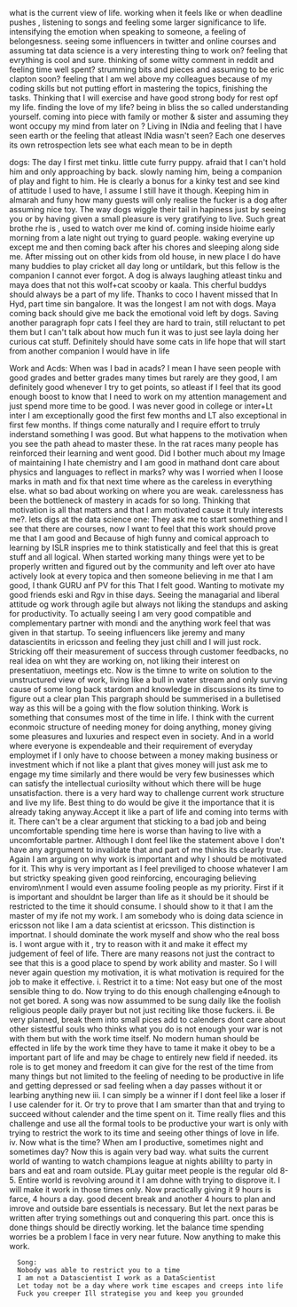what is the current view of life. working when it feels like or when deadline pushes , listening to songs and feeling some larger significance to life. intensifying the emotion when speaking to someone, a feeling of belongesness. seeing some influencers in twitter and online courses and assuming tat data science is a very interesting thing to work on? feeling that evrything is cool and sure. thinking of some witty comment in reddit and feeling time well spent? strumming bits and pieces and assuming to be eric clapton soon? feeling that I am wel above my colleagues because of my coding skills but not putting effort in mastering the topics, finishing the tasks. Thinking that I will exercise and have good strong body for rest opf my life. finding the love of my life? being in bliss the so called understanding yourself. coming into piece with family or mother & sister and assuming they wont occupy my mind from later on ? Living in INdia and feeling that I have seen earth or the feeling that atleast INdia wasn't seen? Each one deserves its own retrospection lets see what each mean to be in depth

  dogs: The day I first met tinku. little cute furry puppy. afraid that I can't hold him and only approaching by back. slowly naming him, being a companion of play and fight to him. He is clearly a bonus for a kinky test and see kind of attitude I used to have, I assume I still have it though. Keeping him in almarah and funy how many guests will only realise the fucker is a dog after assuming nice toy. The way dogs wiggle their tail in hapiness just by seeing you or by having given a small pleasure is very gratifying to live. Such great brothe rhe is , used to watch over me kind of. coming inside hioime early morning from a late night out trying to guard people. waking everyine up except me and then coming back after his chores and sleeping along side me. After missing out on other kids from old house, in new place I do have many buddies to play cricket all day long or untildark, but this fellow is the companion I cannot ever forgot. A dog is always laughing atleast tinku and maya does that not this wolf+cat scooby or kaala. This cherful buddys should always be a part of my life. Thanks to coco I havent missed that In Hyd, part time sin bangalore. It was the longest I am not with dogs. Maya coming back should give me back the emotional void left by dogs. Saving another paragraph fopr cats I feel they are hard to train, still reluctant to pet them but I can't talk about how much fun it was to just see layla doing her curious cat stuff. Definitely should have some cats in life hope that will start from another companion I would have in life
  
 Work and Acds: When was I bad in acads? I mean I have seen people with good grades and better grades many times but rarely are they good, I am definitely good whenever I try to get points, so atleast if I feel that its good enough boost to know that I need to work on my attention management and just spend more time to be good. I was never good in college or inter+Lt inter I am exceptionally good the first few months and LT also exceptional in first few months. If things come naturally and I require effort to trruly inderstand something I was good. But what happens to the motivation when you see the path ahead to master these. In the rat races many people has reinforced their learning and went good. Did I bother much about my Image of maintaining I hate chemistry and I am good in mathand dont care about physics and languages to reflect in marks? why was I worried when I loose marks in math and fix that next time where as the careless in everything else. what so bad about working on where you are weak. carelessness has been the bottleneck of mastery in acads for so long. Thinking that motivation is all that matters and that I am motivated cause it truly interests me?. lets digs at the data science one: They ask me to start something and I see that there are courses, now I want to feel that this work should prove me that I am good and Because of high funny and comical approach to learning by ISLR inspries me to think statistically and feel that this is great stuff and all logical. When started working many things were yet to be properly written and figured out by the community and left over ato have actively look at every topica and then someone believing in me that I am good, I thank GURU anf PV for this That I felt good. Wanting to motivate my good friends eski and Rgv in thise days. Seeing the managarial and liberal attitude og work through agile but always not liking the standups and asking for productivity. To actually seeing I am very good compatible and complementary partner with mondi and the anything work feel that was given in that startup. To seeing influencers like jeremy and many datascientits in ericsson and feeling they just chill and I will just rock. Stricking off their measurement of success through customer feedbacks, no real idea on wht they are working on, not liking their interest on presentatiuon, meetings etc. Now is the timne to write on solution to the unstructured view of work, living like a bull in water stream and only surving cause of some long back stardom and knowledge in discussions its time to figure out a clear plan
                                                 This pargraph should be summerised in a bulletised way as this will be a going with the flow solution thinking. Work is something that consumes most of the time in life. I think with the current econmoic structure of needing money for doing anything, money giving some pleasures and luxuries and respect even in society. And in a world where everyone is expendeable and their requirement of everyday employmet if I only have to choose between a money making business or investment which if not like a plant that gives money will just ask me to engage my time similarly and there would be very few businesses which can satisfy the intellectual curiosilty without which there will be huge unsatisfaction. there is a very hard way to challenge current work structure and live my life. Best thing to do would be give it the importance that it is already taking anyway.Accept it like a part of life and coming into terms with it. There can't be a clear argument that sticking to a bad job and being uncomfortable spending time here is worse than having to live with a uncomfortable partner. Although I dont feel like the statement above I don't have any agrgument to invalidate that and part of me thinks its clearly true. Again I am arguing on why work is important and why I should be motivated for it. This why is very important as I feel previliged to choose whatever I am but strictky speaking given good reinforcing, encouraging believing envirom\nment I would even assume fooling people as my priority. First if it is important and shouldnt be larger than life as it should be it should be restricted to the time it should consume. I should show to it that I am the master of my ife not my work. I am somebody who is doing data science in ericsson not like I am a data scientist at ericsson. This distinction is importnat. I should dominate the work myself and show who the real boss is. I wont argue with it , try to reason with it and make it effect my judgement of feel of life. There are many reasons not just the contract to see that this is a good place to spend by work ability and master. So I will never again question my motivation, it is what motivation is required for the job to make it effective. 
      i. Restrict it to a time: Not easy but one of the most sensible thing to do. Now trying to do this enough challenging e4nough to not get bored. A song was now assummed to be sung daily like the foolish religious people daily prayer but not just reciting like those fuckers. 
      ii. Be very planned, break them into small pices add to calenders dont care about other sistestful souls who thinks what you do is not enough your war is not with them but with the work time itself. No modern human should be effected in life by the work time they have to tame it make it obey to be a important part of life and may be chage to entirely new field if needed. its role is to get money and freedom it can give for the rest of the time from many things but not limited to the feeling of needing to be productive in life and getting depressed or sad feeling when a day passes without it or learbing anything new
      iii. I can simply be a winner if I dont feel like a loser if I use calender for it. Or try to prove that I am smarter than that and trying to succeed without calender and the time spent on it. Time really flies and this challenge and use all the formal tools to be productive your wart is only with trying to restrict the work to its time and seeing other things of love in life.
      iv. Now what is the time? When am I productive, sometimes night and sometimes day? Now this is again very bad way. what suits the current world of wanting to watch champions league at nights abililty to party in bars and eat and roam outside. PLay guitar meet people is the regular old 8-5. Entire world is revolving around it I am dohne with trying to disprove it. I will make it work in those times only. Now practically giving it 9 hours is farce, 4 hours a day. good decent break and another 4 hours to plan and imrove and outside bare essentials is necessary. But let the next paras be written after trying somethings out and conquering this part. once this is done things should be directly working. let the balance time spending worries be a problem I face in very near future. Now anything to make this work.
      
      
      
      
      
      
      
      
      
      
      
      
      
      
      Song:
      Nobody was able to restrict you to a time
      I am not a Datascientist I work as a DataScientist
      Let today not be a day where work time escapes and creeps into life
      Fuck you creeper Ill strategise you and keep you grounded
      
      
  
